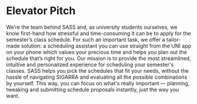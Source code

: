 # Elevator Pitch

We’re the team behind SASS and, as university students ourselves, we know first-hand how stressful and time-consuming it can be to apply for the semester’s class schedule. For such an important task, we offer a tailor-made solution: a scheduling assistant you can use straight from the UNI app on your phone which values your precious time and helps you plan out the schedule that’s right for you. Our mission is to provide the most streamlined, intuitive and personalized experience for scheduling your semester's classes. SASS helps you pick the schedules that fit your needs, without the hassle of navigating SIGARRA and evaluating all the possible combinations by yourself. This way, you can focus on what's really important — planning, tweaking and submitting schedule proposals instantly, just the way you want.
